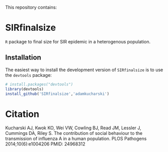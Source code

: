 This repository contains:

# SIRfinalsize

`R` package to final size for SIR epidemic in a heterogenous population.

## Installation

The easiest way to install the development version of `SIRfinalsize` is to use the `devtools` package:

```r
# install.packages("devtools")
library(devtools)
install_github('SIRfinalsize','adamkucharski')

```
# Citation

Kucharski AJ, Kwok KO, Wei VW, Cowling BJ, Read JM, Lessler J, Cummings DA, Riley S. The contribution of social behaviour to the transmission of influenza A in a human population. PLOS Pathogens 2014;10(6):e1004206 PMID: 24968312